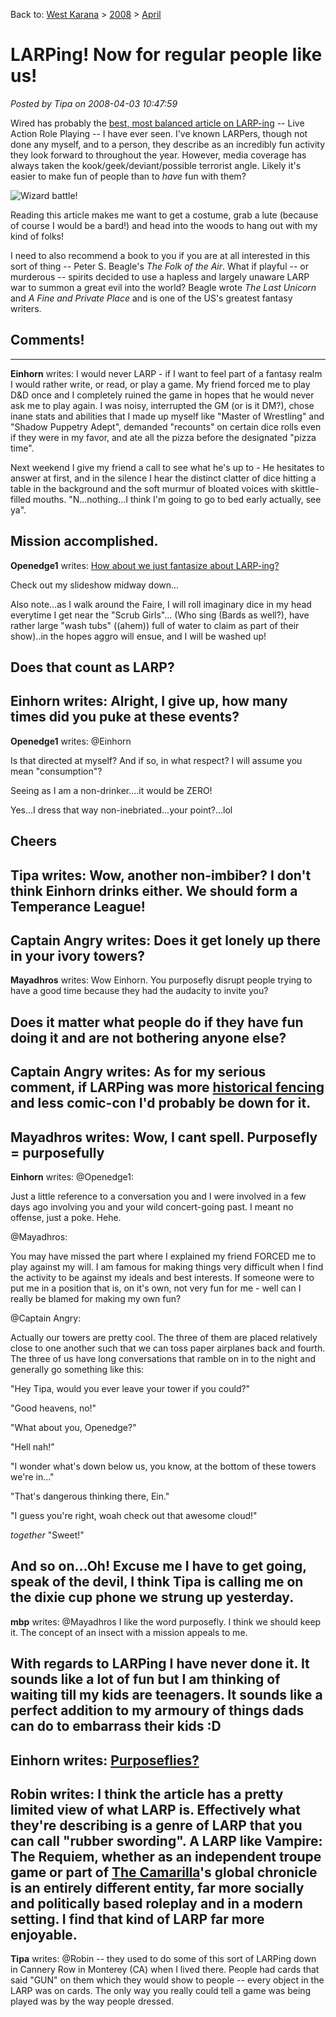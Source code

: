 Back to: [West Karana](/posts/westkarana.md) > [2008](/posts/2008/westkarana.md) > [April](./westkarana.md)
# LARPing! Now for regular people like us!

*Posted by Tipa on 2008-04-03 10:47:59*

Wired has probably the [best, most balanced article on LARP-ing](http://www.wired.com/culture/lifestyle/multimedia/2008/03/gallery_larping) -- Live Action Role Playing -- I have ever seen. I've known LARPers, though not done any myself, and to a person, they describe as an incredibly fun activity they look forward to throughout the year. However, media coverage has always taken the kook/geek/deviant/possible terrorist angle. Likely it's easier to make fun of people than to *have* fun with them?

![Wizard battle!](http://www.wired.com/images/slideshow/2008/03/gallery_larping/4.jpg)

Reading this article makes me want to get a costume, grab a lute (because of course I would be a bard!) and head into the woods to hang out with my kind of folks!

I need to also recommend a book to you if you are at all interested in this sort of thing -- Peter S. Beagle's *The Folk of the Air*. What if playful -- or murderous -- spirits decided to use a hapless and largely unaware LARP war to summon a great evil into the world? Beagle wrote *The Last Unicorn* and *A Fine and Private Place* and is one of the US's greatest fantasy writers.

## Comments!
---
**Einhorn** writes: I would never LARP - if I want to feel part of a fantasy realm I would rather write, or read, or play a game. My friend forced me to play D&D once and I completely ruined the game in hopes that he would never ask me to play again. I was noisy, interrupted the GM (or is it DM?), chose inane stats and abilities that I made up myself like "Master of Wrestling" and "Shadow Puppetry Adept", demanded "recounts" on certain dice rolls even if they were in my favor, and ate all the pizza before the designated "pizza time".

Next weekend I give my friend a call to see what he's up to - He hesitates to answer at first, and in the silence I hear the distinct clatter of dice hitting a table in the background and the soft murmur of bloated voices with skittle-filled mouths. "N...nothing...I think I'm going to go to bed early actually, see ya".

Mission accomplished.
---
**Openedge1** writes: [
How about we just fantasize about LARP-ing?](http://www.gaxonline.com/profile/Openedge1 "Openedge1 Renfaire Dress Up")

Check out my slideshow midway down...

Also note...as I walk around the Faire, I will roll imaginary dice in my head everytime I get near the "Scrub Girls"... (Who sing (Bards as well?), have rather large "wash tubs" ((ahem)) full of water to claim as part of their show)..in the hopes aggro will ensue, and I will be washed up!

Does that count as LARP?
---
**Einhorn** writes: Alright, I give up, how many times did you puke at these events?
---
**Openedge1** writes: @Einhorn

Is that directed at myself? And if so, in what respect? I will assume you mean "consumption"?

Seeing as I am a non-drinker....it would be ZERO!

Yes...I dress that way non-inebriated...your point?...lol

Cheers
---
**Tipa** writes: Wow, another non-imbiber? I don't think Einhorn drinks either. We should form a Temperance League!
---
**Captain Angry** writes: Does it get lonely up there in your ivory towers?
---
**Mayadhros** writes: Wow Einhorn. You purposefly disrupt people trying to have a good time because they had the audacity to invite you? 

Does it matter what people do if they have fun doing it and are not bothering anyone else?
---
**Captain Angry** writes: As for my serious comment, if LARPing was more [historical fencing](http://www.youtube.com/watch?v=CRlW6NmDIfc) and less comic-con I'd probably be down for it.
---
**Mayadhros** writes: Wow, I cant spell. Purposefly = purposefully
---
**Einhorn** writes: @Openedge1: 

Just a little reference to a conversation you and I were involved in a few days ago involving you and your wild concert-going past. I meant no offense, just a poke. Hehe.

@Mayadhros: 

You may have missed the part where I explained my friend FORCED me to play against my will. I am famous for making things very difficult when I find the activity to be against my ideals and best interests. If someone were to put me in a position that is, on it's own, not very fun for me - well can I really be blamed for making my own fun?

@Captain Angry:

Actually our towers are pretty cool. The three of them are placed relatively close to one another such that we can toss paper airplanes back and fourth. The three of us have long conversations that ramble on in to the night and generally go something like this: 

"Hey Tipa, would you ever leave your tower if you could?"

"Good heavens, no!"

"What about you, Openedge?"

"Hell nah!"

"I wonder what's down below us, you know, at the bottom of these towers we're in..."

"That's dangerous thinking there, Ein."

"I guess you're right, woah check out that awesome cloud!"

*together* "Sweet!"

And so on...Oh! Excuse me I have to get going, speak of the devil, I think Tipa is calling me on the dixie cup phone we strung up yesterday.
---
**mbp** writes: @Mayadhros I like the word purposefly. I think we should keep it. The concept of an insect with a mission appeals to me.

With regards to LARPing I have never done it. It sounds like a lot of fun but I am thinking of waiting till my kids are teenagers. It sounds like a perfect addition to my armoury of things dads can do to embarrass their kids :D
---
**Einhorn** writes:  [Purposeflies?](http://img296.imageshack.us/img296/7192/purposefliessu7.jpg)
---
**Robin** writes: I think the article has a pretty limited view of what LARP is. Effectively what they're describing is a genre of LARP that you can call "rubber swording". A LARP like Vampire: The Requiem, whether as an independent troupe game or part of [The Camarilla](http://camarilla.white-wolf.com "The Camarilla")'s global chronicle is an entirely different entity, far more socially and politically based roleplay and in a modern setting. I find that kind of LARP far more enjoyable.
---
**Tipa** writes: @Robin -- they used to do some of this sort of LARPing down in Cannery Row in Monterey (CA) when I lived there. People had cards that said "GUN" on them which they would show to people -- every object in the LARP was on cards. The only way you really could tell a game was being played was by the way people dressed.
